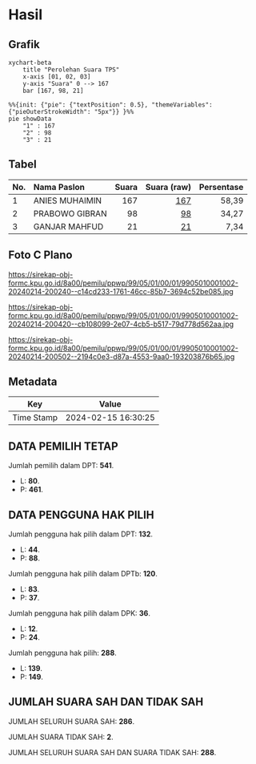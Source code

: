 # Hasil

## Grafik

```mermaid
xychart-beta
    title "Perolehan Suara TPS"
    x-axis [01, 02, 03]
    y-axis "Suara" 0 --> 167
    bar [167, 98, 21]
```

```mermaid
%%{init: {"pie": {"textPosition": 0.5}, "themeVariables": {"pieOuterStrokeWidth": "5px"}} }%%
pie showData
    "1" : 167
    "2" : 98
    "3" : 21
```

## Tabel

| No. | Nama Paslon    | Suara | Suara (raw) | Persentase |
|:--- |:-------------- | -----:| -----------:| ----------:|
| 1   | ANIES MUHAIMIN | 167   | [167][p-1]  | 58,39      |
| 2   | PRABOWO GIBRAN | 98    | [98][p-2]   | 34,27      |
| 3   | GANJAR MAHFUD  | 21    | [21][p-3]   | 7,34       |


[p-1]: https://github.com/gigit-pemilu/pemilu-2024-99-luar-negeri/blob/main/pilpres/hitung-suara/sub/99-luar-negeri/sub/05-amman-yordania/sub/01-amman-yordania/sub/0001-amman-yordania/sub/002-tps-001/sub/paslon-1.txt
[p-2]: https://github.com/gigit-pemilu/pemilu-2024-99-luar-negeri/blob/main/pilpres/hitung-suara/sub/99-luar-negeri/sub/05-amman-yordania/sub/01-amman-yordania/sub/0001-amman-yordania/sub/002-tps-001/sub/paslon-2.txt
[p-3]: https://github.com/gigit-pemilu/pemilu-2024-99-luar-negeri/blob/main/pilpres/hitung-suara/sub/99-luar-negeri/sub/05-amman-yordania/sub/01-amman-yordania/sub/0001-amman-yordania/sub/002-tps-001/sub/paslon-3.txt

## Foto C Plano

https://sirekap-obj-formc.kpu.go.id/8a00/pemilu/ppwp/99/05/01/00/01/9905010001002-20240214-200240--c14cd233-1761-46cc-85b7-3694c52be085.jpg

https://sirekap-obj-formc.kpu.go.id/8a00/pemilu/ppwp/99/05/01/00/01/9905010001002-20240214-200420--cb108099-2e07-4cb5-b517-79d778d562aa.jpg

https://sirekap-obj-formc.kpu.go.id/8a00/pemilu/ppwp/99/05/01/00/01/9905010001002-20240214-200502--2194c0e3-d87a-4553-9aa0-193203876b65.jpg


## Metadata

| Key        | Value               |
| ---------- | ------------------- |
| Time Stamp | 2024-02-15 16:30:25 |


## DATA PEMILIH TETAP

Jumlah pemilih dalam DPT: **541**.
 * L: **80**.
 * P: **461**.

## DATA PENGGUNA HAK PILIH

Jumlah pengguna hak pilih dalam DPT: **132**.
 * L: **44**.
 * P: **88**.

Jumlah pengguna hak pilih dalam DPTb: **120**.
 * L: **83**.
 * P: **37**.

Jumlah pengguna hak pilih dalam DPK: **36**.
 * L: **12**.
 * P: **24**.

Jumlah pengguna hak pilih: **288**.
 * L: **139**.
 * P: **149**.

## JUMLAH SUARA SAH DAN TIDAK SAH

JUMLAH SELURUH SUARA SAH: **286**.

JUMLAH SUARA TIDAK SAH: **2**.

JUMLAH SELURUH SUARA SAH DAN SUARA TIDAK SAH: **288**.


